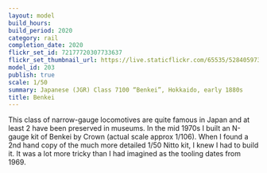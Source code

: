 ```yaml
---
layout: model
build_hours: 
build_period: 2020
category: rail
completion_date: 2020
flickr_set_id: 72177720307733637
flickr_set_thumbnail_url: https://live.staticflickr.com/65535/52840597382_62ec9e6b5e_m.jpg
model_id: 203
publish: true
scale: 1/50
summary: Japanese (JGR) Class 7100 “Benkei”, Hokkaido, early 1880s
title: Benkei
---
```


This class of narrow-gauge locomotives are quite famous in Japan and at least 2 have been preserved in museums. In the mid 1970s I built an N-gauge kit of Benkei by Crown (actual scale approx 1/106). When I found a 2nd hand copy of the much more detailed 1/50 Nitto kit, I knew I had to build it. It was a lot more tricky than I had imagined as the tooling dates from 1969.
